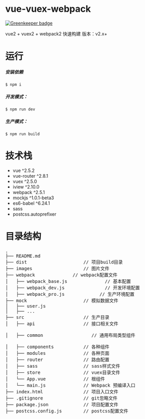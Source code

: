 # vue-vuex-webpack

[![Greenkeeper badge](https://badges.greenkeeper.io/MJPiero/vue-vuex-webpack.svg)](https://greenkeeper.io/)

vue2 + vuex2 + webpack2 快速构建
版本：v2.x+


# 运行
##### 安装依赖
```
$ npm i
```
##### 开发模式：
```
$ npm run dev
```
##### 生产模式：
```
$ npm run build
```
# 技术栈

- vue ^2.5.2
- vue-router ^2.8.1
- vuex ^2.5.0
- iview ^2.10.0
- webpack ^2.5.1
- mockjs ^1.0.1-beta3
- es6-babel ^6.24.1
- sass
- postcss.autoprefixer

# 目录结构

<pre>
.
├── README.md           
├── dist                     // 项目build目录
├── images                   // 图片文件
├── webpack	             // webpack配置文件
│   ├── webpack_base.js              // 基本配置
│   ├── webpack_dev.js               // 开发环境配置 
│   ├── webpack_pro.js             // 生产环境配置
├── mock                     // 模拟数据文件
│   ├── user.js              
│   ├── ...             
├── src                      // 生产目录
│   ├── api                  // 接口相关文件

│   ├── common                  // 通用布局类型组件

│   ├── components           // 各种组件
│   ├── modules              // 各种页面
│   ├── router               // 路由配置
│   ├── sass                 // sass样式文件
│   ├── store                // vuex目录文件
│   └── App.vue              // 根组件
│   └── main.js              // Webpack 预编译入口         
├── index.html               // 项目入口文件
├── .gitignore               // git忽略文件
├── package.json             // 项目配置文件
├── postcss.config.js        // postcss配置文件
</pre>
